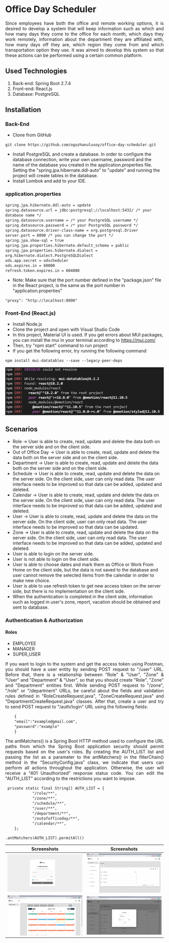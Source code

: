 # Office Day Scheduler
<p align="justify"> Since employees have both the office and remote working options, it is desired to develop a system that will keep information such as which and how many days they come to the office for each month, which days they work remotely, information about the department they are affiliated with, how many days off they are, which region they come from and which transportation option they use. It was aimed to develop this system so that these actions can be performed using a certain common platform. </p>

## Used Technologies
1. Back-end: Spring Boot 2.7.4
2. Front-end: React.js
3. Database: PostgreSQL

## Installation 
### Back-End
- Clone from GitHub
```
git clone https://github.com/oguzhanulusoy/office-day-scheduler.git
```
- Install PostgreSQL and create a database. In order to configure the database connection, write your own username, password and the name of the database you created in the application.properties file. Setting the "spring.jpa.hibernate.ddl-auto" to "update" and running the project will create tables in the database.
- Install Lombok and add to your IDE.
### application.properties
```
spring.jpa.hibernate.ddl-auto = update
spring.datasource.url = jdbc:postgresql://localhost:5432/ /* your database name */
spring.datasource.username = /* your PostgreSQL username */
spring.datasource.password = /* your PostgreSQL password */
spring.datasource.driver-class-name = org.postgresql.Driver
server.port = 8090 /* you can change the port */
spring.jpa.show-sql = true
spring.jpa.properties.hibernate.default_schema = public
spring.jpa.properties.hibernate.dialect = org.hibernate.dialect.PostgreSQLDialect
ods.app.secret = odscheduler
ods.expires.in = 60000
refresh.token.expires.in = 604800

```

* Note: Make sure that the port number defined in the "package.json" file in the React project, is the same as the port number in "application.properties"

```
"proxy": "http://localhost:8090"
```

### Front-End (React.js)
- Install Node.js
- Clone the project and open with Visual Studio Code
- In this project, Material UI is used. If you get errors about MUI packages, you can install the mui in your terminal according to https://mui.com/
- Then, try "npm start" command to run project
- If you get the following error, try running the following command 

```
npm install mui-datatables --save --legacy-peer-deps

```
![image1](/docs/image1.jpg)

## Scenarios
* Role -> User is able to create, read, update and delete the data both on the server side and on the client side.
* Out of Office Day -> User is able to create, read, update and delete the data both on the server side and on the client side.
* Department -> User is able to create, read, update and delete the data both on the server side and on the client side.
* Schedule -> User is able to create, read, update and delete the data on the server side. On the client side, user can only read data. The user interface needs to be improved so that data can be added, updated and deleted.
* Calendar -> User is able to create, read, update and delete the data on the server side. On the client side, user can only read data. The user interface needs to be improved so that data can be added, updated and deleted.
* User -> User is able to create, read, update and delete the data on the server side. On the client side, user can only read data. The user interface needs to be improved so that data can be updated.
* Zone -> User is able to create, read, update and delete the data on the server side. On the client side, user can only read data. The user interface needs to be improved so that data can be added, updated and deleted.
* User is able to login on the server side.
* User is not able to login on the client side.
* User is able to choose dates and mark them as Office or Work From Home on the client side, but the data is not saved to the database and user cannot remove the selected items from the calendar in order to make new choice.
* User is able to use refresh token to get new access token on the server side, but there is no implementation on the client side.
* When the authentication is completed in the client side, information such as logged in user's zone, report, vacation should be obtained and sent to database.

### Authentication & Authorization
#### Roles
* EMPLOYEE
* MANAGER
* SUPER_USER

<p align="justify"> If you want to login to the system and get the access token using Postman, you should have a user entity by sending POST request to "/user" URL. Before that, there is a relationship between "Role" & "User", "Zone" & "User" and "Department" & "User", so that you should create "Role", "Zone" and "Department" entities first. While sending POST request to "/zone", "/role" or "/department" URLs, be careful about the fields and validation rules defined in "RoleCreateRequest.java", "ZoneCreateRequest.java" and "DepartmentCreateRequest.java" classes. After that, create a user and try to send POST request to "/auth/login" URL using the following fields: </p> 

```
    {  
    "email":"example@gmail.com",
    "password":"example"
    }
```
<p align="justify"> The antMatchers() is a Spring Boot HTTP method used to configure the URL paths from which the Spring Boot application security should permit requests based on the user's roles. By creating the AUTH_LIST list and passing the list as a parameter to the antMatchers() in the filterChain() method in the “SecurityConfig.java” class, we indicate that users can perform all actions throughout the application.  Otherwise, the user will receive a “401 Unauthorized” response status code.  You can edit the "AUTH_LIST" according to the restrictions you want to impose. </p>

```
 private static final String[] AUTH_LIST = {
            "/role/**",
            "/zone/**",
            "/schedule/**",
            "/user/**",
            "/department/**",
            "/outofofficeday/**",
            "/calendar/**",
    };
```

```
.antMatchers(AUTH_LIST).permitAll()

```

	
Screenshots           |  Screenshots 
:-------------------------:|:-------------------------:
![image5](/docs/image5.jpg)  |  ![image2](/docs/image2.jpg)
![image3](/docs/image3.jpg)  |  ![image4](/docs/image4.jpg)

